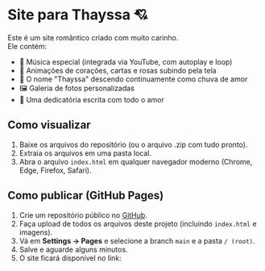 # Site para Thayssa 💘

Este é um site romântico criado com muito carinho.  
Ele contém:

- 🎵 Música especial (integrada via YouTube, com autoplay e loop)
- 🌹 Animações de corações, cartas e rosas subindo pela tela
- 💖 O nome "Thayssa" descendo continuamente como chuva de amor
- 🖼️ Galeria de fotos personalizadas
- 💌 Uma dedicatória escrita com todo o amor

## Como visualizar

1. Baixe os arquivos do repositório (ou o arquivo .zip com tudo pronto).
2. Extraia os arquivos em uma pasta local.
3. Abra o arquivo `index.html` em qualquer navegador moderno (Chrome, Edge, Firefox, Safari).

## Como publicar (GitHub Pages)

1. Crie um repositório público no [GitHub](https://github.com).
2. Faça upload de todos os arquivos deste projeto (incluindo `index.html` e imagens).
3. Vá em **Settings → Pages** e selecione a branch `main` e a pasta `/ (root)`.
4. Salve e aguarde alguns minutos.
5. O site ficará disponível no link:

